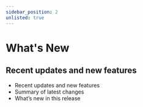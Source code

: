 ```yaml
---
sidebar_position: 2
unlisted: true
---
```


# What's New

## Recent updates and new features

- Recent updates and new features
- Summary of latest changes
- What’s new in this release